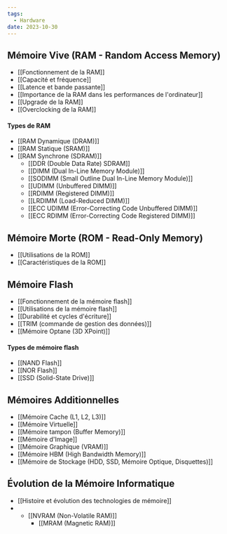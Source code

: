 ```yaml
---
tags:
  - Hardware
date: 2023-10-30
---
```


## Mémoire Vive (RAM - Random Access Memory)

- [[Fonctionnement de la RAM]]
- [[Capacité et fréquence]]
- [[Latence et bande passante]]
- [[Importance de la RAM dans les performances de l'ordinateur]]
- [[Upgrade de la RAM]]
- [[Overclocking de la RAM]]
#### Types de RAM

- [[RAM Dynamique (DRAM)]]
- [[RAM Statique (SRAM)]]
- [[RAM Synchrone (SDRAM)]]
  - [[DDR (Double Data Rate) SDRAM]]
  - [[DIMM (Dual In-Line Memory Module)]]
  - [[SODIMM (Small Outline Dual In-Line Memory Module)]]
  - [[UDIMM (Unbuffered DIMM)]]
  - [[RDIMM (Registered DIMM)]]
  - [[LRDIMM (Load-Reduced DIMM)]]
  - [[ECC UDIMM (Error-Correcting Code Unbuffered DIMM)]]
  - [[ECC RDIMM (Error-Correcting Code Registered DIMM)]]

## Mémoire Morte (ROM - Read-Only Memory)

- [[Utilisations de la ROM]]
- [[Caractéristiques de la ROM]]

## Mémoire Flash
- [[Fonctionnement de la mémoire flash]]
- [[Utilisations de la mémoire flash]]
- [[Durabilité et cycles d'écriture]]
- [[TRIM (commande de gestion des données)]]
- [[Mémoire Optane (3D XPoint)]]
 
#### Types de mémoire flash
- [[NAND Flash]]
- [[NOR Flash]]
- [[SSD (Solid-State Drive)]]

## Mémoires Additionnelles
- [[Mémoire Cache (L1, L2, L3)]]
- [[Mémoire Virtuelle]]
- [[Mémoire tampon (Buffer Memory)]]
- [[Mémoire d'Image]]
- [[Mémoire Graphique (VRAM)]]
- [[Mémoire HBM (High Bandwidth Memory)]]
- [[Mémoire de Stockage (HDD, SSD, Mémoire Optique, Disquettes)]]


## Évolution de la Mémoire Informatique
- [[Histoire et évolution des technologies de mémoire]]
- - [[NVRAM (Non-Volatile RAM)]]
	- [[MRAM (Magnetic RAM)]]

